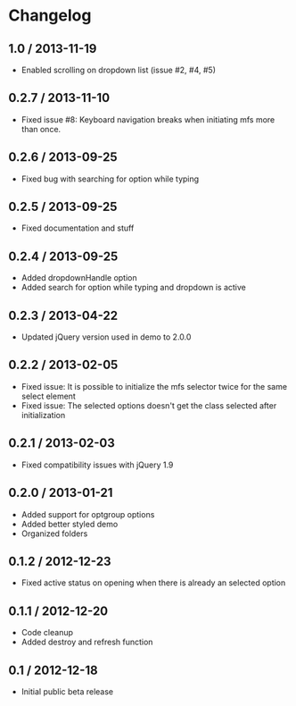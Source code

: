 # Changelog

## 1.0 / 2013-11-19

* Enabled scrolling on dropdown list (issue #2, #4, #5)

## 0.2.7 / 2013-11-10

* Fixed issue #8: Keyboard navigation breaks when initiating mfs more than once.

## 0.2.6 / 2013-09-25

* Fixed bug with searching for option while typing

## 0.2.5 / 2013-09-25

* Fixed documentation and stuff

## 0.2.4 / 2013-09-25

* Added dropdownHandle option
* Added search for option while typing and dropdown is active 

## 0.2.3 / 2013-04-22

* Updated jQuery version used in demo to 2.0.0

## 0.2.2 / 2013-02-05

* Fixed issue: It is possible to initialize the mfs selector twice for the same select element
* Fixed issue: The selected options doesn't get the class selected after initialization

## 0.2.1 / 2013-02-03

* Fixed compatibility issues with jQuery 1.9

## 0.2.0 / 2013-01-21

* Added support for optgroup options
* Added better styled demo
* Organized folders

## 0.1.2 / 2012-12-23

* Fixed active status on opening when there is already an selected option

## 0.1.1 / 2012-12-20

* Code cleanup
* Added destroy and refresh function

## 0.1 / 2012-12-18

* Initial public beta release